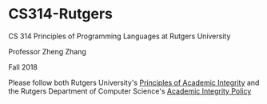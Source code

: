 # CS314-Rutgers
CS 314 Principles of Programming Languages at Rutgers University

Professor Zheng Zhang

Fall 2018

Please follow both Rutgers University's [Principles of Academic Integrity](http://academicintegrity.rutgers.edu/) and the Rutgers Department of Computer Science's [Academic Integrity Policy](https://www.cs.rutgers.edu/academic-integrity/introduction)